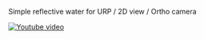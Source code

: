 Simple reflective water for URP / 2D view / Ortho camera

[![Youtube video](https://i9.ytimg.com/vi_webp/8b94SbnoXgs/mqdefault.webp?sqp=CPj9lLkG&rs=AOn4CLAElA417iJsR0aO5ss70fyU__Zc1g)](https://youtu.be/8b94SbnoXgs)
